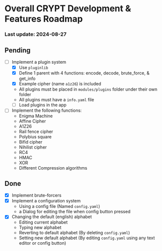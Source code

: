 # Overall CRYPT Development & Features Roadmap
### Last update: 2024-08-27
## Pending
- [ ] Implement a plugin system
    - [X] Use `pluginlib`
    - [X] Define 1 parent with 4 functions: encode, decode, brute_force, & get_info
    - [X] Example cipher (name `a1z26`) is included
    - All plugins must be placed in `modules/plugins` folder under their own folder
    - All plugins must have a `info.yaml` file
    - [ ] Load plugins in the app
- [ ] Implement the following functions:
    - Enigma Machine
    - Affine Cipher
    - A1Z26
    - Rail fence cipher
    - Polybius square
    - Bifid cipher
    - Nihilist cipher
    - RC4
    - HMAC
    - XOR
    - Different Compression algorithms

## Done
- [X] Implement brute-forcers
- [X] Implement a configuration system
    - Using a config file (Named `config.yaml`)
    - a Dialog for editing the file when config button pressed
- [X] Changing the default (english) alphabet
    - Editing current alphabet
    - Typing new alphabet
    - Reverting to default alphabet (By deleting `config.yaml`)
    - Setting new default alphabet (By editing `config.yaml` using any text editor or config button)
